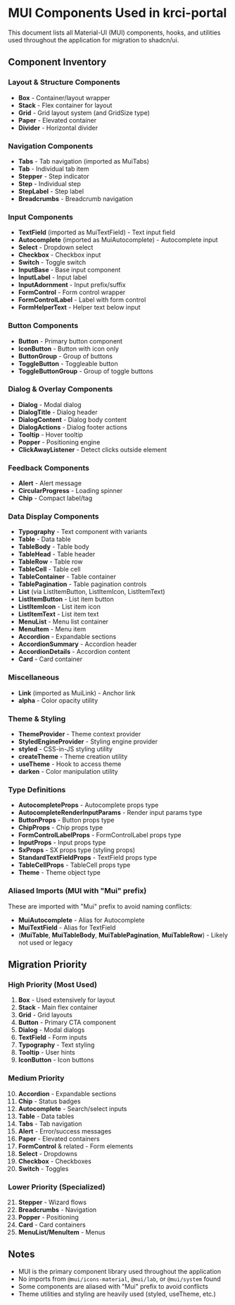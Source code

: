 # MUI Components Used in krci-portal

This document lists all Material-UI (MUI) components, hooks, and utilities used throughout the application for migration to shadcn/ui.

## Component Inventory

### Layout & Structure Components
- **Box** - Container/layout wrapper
- **Stack** - Flex container for layout
- **Grid** - Grid layout system (and GridSize type)
- **Paper** - Elevated container
- **Divider** - Horizontal divider

### Navigation Components
- **Tabs** - Tab navigation (imported as MuiTabs)
- **Tab** - Individual tab item
- **Stepper** - Step indicator
- **Step** - Individual step
- **StepLabel** - Step label
- **Breadcrumbs** - Breadcrumb navigation

### Input Components
- **TextField** (imported as MuiTextField) - Text input field
- **Autocomplete** (imported as MuiAutocomplete) - Autocomplete input
- **Select** - Dropdown select
- **Checkbox** - Checkbox input
- **Switch** - Toggle switch
- **InputBase** - Base input component
- **InputLabel** - Input label
- **InputAdornment** - Input prefix/suffix
- **FormControl** - Form control wrapper
- **FormControlLabel** - Label with form control
- **FormHelperText** - Helper text below input

### Button Components
- **Button** - Primary button component
- **IconButton** - Button with icon only
- **ButtonGroup** - Group of buttons
- **ToggleButton** - Toggleable button
- **ToggleButtonGroup** - Group of toggle buttons

### Dialog & Overlay Components
- **Dialog** - Modal dialog
- **DialogTitle** - Dialog header
- **DialogContent** - Dialog body content
- **DialogActions** - Dialog footer actions
- **Tooltip** - Hover tooltip
- **Popper** - Positioning engine
- **ClickAwayListener** - Detect clicks outside element

### Feedback Components
- **Alert** - Alert message
- **CircularProgress** - Loading spinner
- **Chip** - Compact label/tag

### Data Display Components
- **Typography** - Text component with variants
- **Table** - Data table
- **TableBody** - Table body
- **TableHead** - Table header
- **TableRow** - Table row
- **TableCell** - Table cell
- **TableContainer** - Table container
- **TablePagination** - Table pagination controls
- **List** (via ListItemButton, ListItemIcon, ListItemText)
- **ListItemButton** - List item button
- **ListItemIcon** - List item icon
- **ListItemText** - List item text
- **MenuList** - Menu list container
- **MenuItem** - Menu item
- **Accordion** - Expandable sections
- **AccordionSummary** - Accordion header
- **AccordionDetails** - Accordion content
- **Card** - Card container

### Miscellaneous
- **Link** (imported as MuiLink) - Anchor link
- **alpha** - Color opacity utility

### Theme & Styling
- **ThemeProvider** - Theme context provider
- **StyledEngineProvider** - Styling engine provider
- **styled** - CSS-in-JS styling utility
- **createTheme** - Theme creation utility
- **useTheme** - Hook to access theme
- **darken** - Color manipulation utility

### Type Definitions
- **AutocompleteProps** - Autocomplete props type
- **AutocompleteRenderInputParams** - Render input params type
- **ButtonProps** - Button props type
- **ChipProps** - Chip props type
- **FormControlLabelProps** - FormControlLabel props type
- **InputProps** - Input props type
- **SxProps** - SX props type (styling props)
- **StandardTextFieldProps** - TextField props type
- **TableCellProps** - TableCell props type
- **Theme** - Theme object type

### Aliased Imports (MUI with "Mui" prefix)
These are imported with "Mui" prefix to avoid naming conflicts:
- **MuiAutocomplete** - Alias for Autocomplete
- **MuiTextField** - Alias for TextField
- (**MuiTable**, **MuiTableBody**, **MuiTablePagination**, **MuiTableRow**) - Likely not used or legacy

## Migration Priority

### High Priority (Most Used)
1. **Box** - Used extensively for layout
2. **Stack** - Main flex container
3. **Grid** - Grid layouts
4. **Button** - Primary CTA component
5. **Dialog** - Modal dialogs
6. **TextField** - Form inputs
7. **Typography** - Text styling
8. **Tooltip** - User hints
9. **IconButton** - Icon buttons

### Medium Priority
10. **Accordion** - Expandable sections
11. **Chip** - Status badges
12. **Autocomplete** - Search/select inputs
13. **Table** - Data tables
14. **Tabs** - Tab navigation
15. **Alert** - Error/success messages
16. **Paper** - Elevated containers
17. **FormControl** & related - Form elements
18. **Select** - Dropdowns
19. **Checkbox** - Checkboxes
20. **Switch** - Toggles

### Lower Priority (Specialized)
21. **Stepper** - Wizard flows
22. **Breadcrumbs** - Navigation
23. **Popper** - Positioning
24. **Card** - Card containers
25. **MenuList/MenuItem** - Menus

## Notes
- MUI is the primary component library used throughout the application
- No imports from `@mui/icons-material`, `@mui/lab`, or `@mui/system` found
- Some components are aliased with "Mui" prefix to avoid conflicts
- Theme utilities and styling are heavily used (styled, useTheme, etc.)

